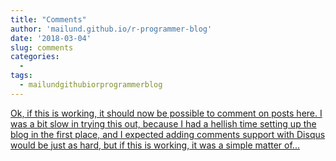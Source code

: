 ```yaml
---
title: "Comments"
author: 'mailund.github.io/r-programmer-blog'
date: '2018-03-04'
slug: comments
categories:
  - 
tags:
  - mailundgithubiorprogrammerblog
---
```


[Ok, if this is working, it should now be possible to comment on posts here. I was a bit slow in trying this out, because I had a hellish time setting up the blog in the first place, and I expected adding comments support with Disqus would be just as hard, but if this is working, it was a simple matter of...<click to read more>](https://mailund.github.io/r-programmer-blog/2018/03/04/comments/)

